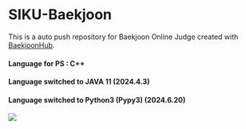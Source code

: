 # SIKU-Baekjoon
This is a auto push repository for Baekjoon Online Judge created with [BaekjoonHub](https://github.com/BaekjoonHub/BaekjoonHub).

#### Language for PS : C++

#### Language switched to JAVA 11 (2024.4.3)

#### Language switched to Python3 (Pypy3) (2024.6.20)

<a href="https://solved.ac/peter020126/"><img src="http://mazassumnida.wtf/api/v2/generate_badge?boj=peter020126"></a>
<br>
